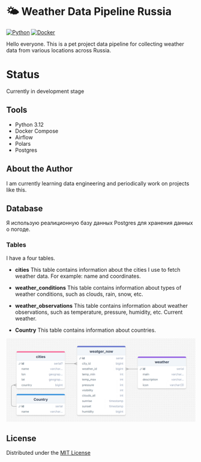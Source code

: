 # 🌤️ Weather Data Pipeline Russia

[![Python](https://img.shields.io/badge/Python-3.9%2B-blue)](https://www.python.org/)
[![Docker](https://img.shields.io/badge/Docker-Ready-2496ED)](https://www.docker.com/)

Hello everyone. This is a pet project data pipeline for collecting weather data from various locations across Russia.

# Status
Currently in development stage

## Tools
- Python 3.12
- Docker Compose
- Airflow
- Polars
- Postgres

## About the Author
I am currently learning data engineering and periodically work on projects like this.


## Database

Я использую реалиционную базу данных Postgres для хранения данных о погоде.

### Tables
I have a four tables.

- **cities**
This table contains information about the cities I use to fetch weather data.
For example: name and coordinates.

- **weather_conditions**
This table contains information about types of weather conditions, such as clouds, rain, snow, etc.

- **weather_observations**
This table contains information about weather observations, such as temperature, pressure, humidity, etc. 
Current weather.

- **Country**
This table contains information about countries.

![Database schema](photo/img.png)

## License
Distributed under the [MIT License](https://en.wikipedia.org/wiki/MIT_License)